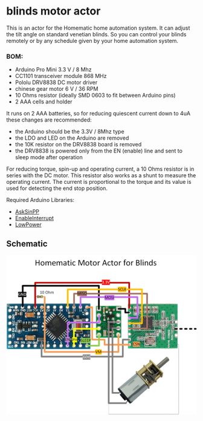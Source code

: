 # blinds motor actor

This is an actor for the Homematic home automation system.
It can adjust the tilt angle on standard venetian blinds.
So you can control your blinds remotely or by any schedule given by your home automation system.

### BOM:
- Arduino Pro Mini 3.3 V / 8 Mhz
- CC1101 transceiver module 868 MHz
- Pololu DRV8838 DC motor driver
- chinese gear motor 6 V / 36 RPM
- 10 Ohms resistor (ideally SMD 0603 to fit between Arduino pins)
- 2 AAA cells and holder

It runs on 2 AAA batteries, so for reducing quiescent current down to 4uA these changes are recommended:
- the Arduino should be the 3.3V / 8Mhz type
- the LDO and LED on the Arduino are removed
- the 10K resistor on the DRV8838 board is removed
- the DRV8838 is powered only from the EN (enable) line and sent to sleep mode after operation

For reducing torque, spin-up and operating current, a 10 Ohms resistor is in series with the DC motor. 
This resistor also works as a shunt to measure the operating current.
The current is proportional to the torque and its value is used for detecting the end stop position.

Required Arduino Libraries:
- [AskSinPP](https://github.com/pa-pa/AskSinPP)
- [EnableInterrupt](https://github.com/GreyGnome/EnableInterrupt)
- [LowPower](https://github.com/rocketscream/Low-Power)

## Schematic
![schematic](Drawing1.png)

